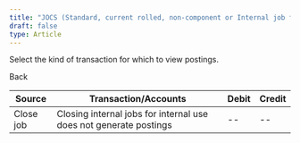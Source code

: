 ```yaml
---
title: "JOCS (Standard, current rolled, non-component or Internal job for internal use)"
draft: false
type: Article
---
```


Select the kind of transaction for which to view postings. 

Back

| Source    | Transaction/Accounts                                              | Debit | Credit |
|-----------|-------------------------------------------------------------------|-------|--------|
| Close job | Closing internal jobs for internal use does not generate postings | --    | --     |